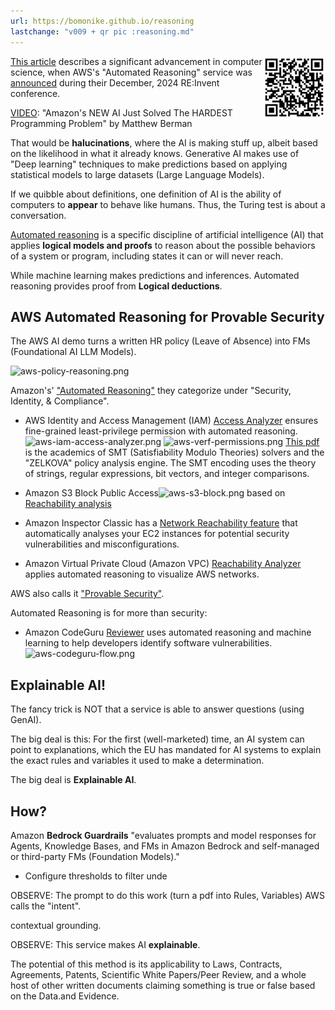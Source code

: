 ```yaml
---
url: https://bomonike.github.io/reasoning
lastchange: "v009 + qr pic :reasoning.md"
---
```


<a target="_blank" href="https://bomonike.github.io/reasoning"><img align="right" width="100" height="100" alt="mac-setup-readme-qr-500x500.png" src="https://github.com/bomonike/bomonike.github.io/blob/master/images/reasoning-qr.png?raw=true" />This article</a> describes a significant advancement in computer science, when
AWS's "Automated Reasoning" service was
<a target="_blank" href="https://go.aws/416r2vZ">announced</a>
during their December, 2024 RE:Invent conference.

<a target="_blank" href="https://www.youtube.com/watch?v=4ysK3bCUVhc">VIDEO</a>:
"Amazon's NEW AI Just Solved The HARDEST Programming Problem"
by Matthew Berman

That would be <strong>halucinations</strong>, where the AI is making stuff up, albeit based on the likelihood in what it already knows. Generative AI makes use of "Deep learning" techniques to make predictions based on applying statistical models to large datasets (Large Language Models).

If we quibble about definitions, one definition of AI is the ability of computers to
<strong>appear</strong> to behave like humans. Thus, the Turing test is about a conversation.

<a target="_blank" href="https://aws.amazon.com/blogs/aws/prevent-factual-errors-from-llm-hallucinations-with-mathematically-sound-automated-reasoning-checks-preview/">Automated reasoning</a> is a specific discipline of artificial intelligence (AI) that applies <strong>logical models and proofs</strong> to reason about the possible behaviors of a system or program, including states it can or will never reach.

While machine learning makes predictions and inferences.
Automated reasoning provides proof from <strong>Logical deductions</strong>.


## AWS Automated Reasoning for Provable Security

The AWS AI demo turns a written HR policy (Leave of Absence)
into FMs (Foundational AI LLM Models).

<img alt="aws-policy-reasoning.png" src="https://res.cloudinary.com/dcajqrroq/image/upload/v1733381011/aws-policy-reasoning_dy3byg.png" />

Amazon's' <a target="_blank" href="https://aws.amazon.com/what-is/automated-reasoning/">
"Automated Reasoning"</a> they categorize under "Security, Identity, & Compliance".

   * AWS Identity and Access Management (IAM) <a target="_blank" href="https://aws.amazon.com/iam/access-analyzer/">Access Analyzer</a> ensures fine-grained least-privilege permission with automated reasoning.<img alt="aws-iam-access-analyzer.png" src="https://res.cloudinary.com/dcajqrroq/image/upload/v1733376843/aws-iam-access-analyzer_gmhd5u.jpg" />
<img alt="aws-verf-permissions.png" src="https://res.cloudinary.com/dcajqrroq/image/upload/v1733377167/aws-verf-permissions_xhuggx.png" /> <a target="_blank" href="https://discovery.ucl.ac.uk/id/eprint/10081411/1/Semantic-based%20Automated%20Reasoning%20for%20AWS%20Access%20Policies%20using%20SMT.pdf">This pdf</a>
is the academics of SMT (Satisfiability Modulo Theories) solvers and the "ZELKOVA" policy analysis engine. The SMT encoding uses the theory of strings, regular expressions, bit vectors, and integer comparisons.

   * Amazon S3 Block Public Access<img alt="aws-s3-block.png" src="https://res.cloudinary.com/dcajqrroq/image/upload/v1733376654/aws-s3-block_h8hpns.png" /> based on <a target="_blank" href="https://link.springer.com/chapter/10.1007/978-3-030-25543-5_14">Reachability analysis</a>

   * Amazon Inspector Classic has a <a target="_blank" href="https://docs.aws.amazon.com/inspector/v1/userguide/inspector_network-reachability.html">Network Reachability feature</a> that automatically analyses your EC2 instances for potential security vulnerabilities and misconfigurations.

   * Amazon Virtual Private Cloud (Amazon VPC) <a target="_blank" href="https://docs.aws.amazon.com/vpc/latest/reachability/how-reachability-analyzer-works.html">Reachability Analyzer</a> applies automated reasoning to visualize AWS networks.

AWS also calls it <a target="_blank" href="https://aws.amazon.com/security/provable-security/">
"Provable Security"</a>.

Automated Reasoning is for more than security:

   * Amazon CodeGuru <a target="_blank" href="https://aws.amazon.com/codeguru/">Reviewer</a> uses automated reasoning and machine learning to help developers identify software vulnerabilities.<img alt="aws-codeguru-flow.png" src="https://res.cloudinary.com/dcajqrroq/image/upload/v1733375716/aws-codeguru-flow.png_rg45ng.png" />



## Explainable AI!

The fancy trick is NOT that a service is able to answer questions (using GenAI).

The big deal is this: For the first (well-marketed) time, an AI system can point to explanations,
which the EU has mandated for AI systems to explain the exact rules and variables it used to make a determination.

The big deal is <strong>Explainable AI</strong>.


## How?

Amazon <strong>Bedrock Guardrails</strong> "evaluates prompts and model responses for Agents, Knowledge Bases, and FMs in Amazon Bedrock and self-managed or third-party FMs (Foundation Models)."

   * Configure thresholds to filter unde


OBSERVE: The prompt to do this work (turn a pdf into Rules, Variables) AWS calls the "intent".

contextual grounding.

OBSERVE: This service makes AI <strong>explainable</strong>.

The potential of this method is its applicability to Laws, Contracts, Agreements, Patents, Scientific White Papers/Peer Review, and a whole host of other written documents claiming something is true or false based on the Data.and Evidence.




